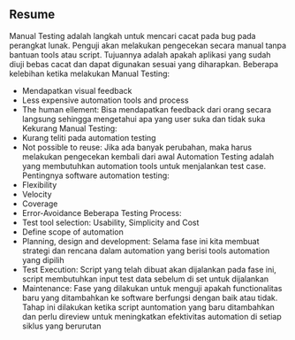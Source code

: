 ## Resume
Manual Testing adalah langkah untuk mencari cacat pada bug pada perangkat lunak. Penguji akan melakukan pengecekan secara manual tanpa bantuan tools atau script. Tujuannya adalah apakah aplikasi yang sudah diuji bebas cacat dan dapat digunakan sesuai yang diharapkan. 
Beberapa kelebihan ketika melakukan Manual Testing:
- Mendapatkan visual feedback 
- Less expensive automation tools and process
- The human ellement: Bisa mendapatkan feedback dari orang secara langsung sehingga mengetahui apa yang user suka dan tidak suka
Kekurang Manual Testing:
- Kurang teliti pada automation testing
- Not possible to reuse: Jika ada banyak perubahan, maka harus melakukan pengecekan kembali dari awal
Automation Testing adalah yang membutuhkan automation tools untuk menjalankan test case. 
Pentingnya software automation testing:
- Flexibility
- Velocity
- Coverage
- Error-Avoidance
Beberapa Testing Process:
- Test tool selection: Usability, Simplicity and Cost
- Define scope of automation
- Planning, design and development: Selama fase ini kita membuat strategi dan rencana dalam automation yang berisi tools automation yang dipilih 
- Test Execution: Script yang telah dibuat akan dijalankan pada fase ini, script membutuhkan input test data sebelum di set untuk dijalankan  
- Maintenance: Fase yang dilakukan untuk menguji apakah functionalitas baru yang ditambahkan ke software berfungsi dengan baik atau tidak. Tahap ini dilakukan ketika script auntomation yang baru ditambahkan dan perlu direview untuk meningkatkan efektivitas automation di setiap siklus yang berurutan   
